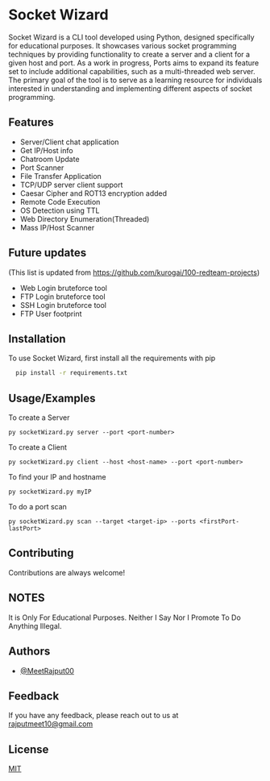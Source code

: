 
# Socket Wizard

Socket Wizard is a CLI tool developed using Python, designed specifically for educational purposes. It showcases various socket programming techniques by providing functionality to create a server and a client for a given host and port. As a work in progress, Ports aims to expand its feature set to include additional capabilities, such as a multi-threaded web server. The primary goal of the tool is to serve as a learning resource for individuals interested in understanding and implementing different aspects of socket programming.


## Features

- Server/Client chat application
- Get IP/Host info
- Chatroom Update
- Port Scanner
- File Transfer Application
- TCP/UDP server client support
- Caesar Cipher and ROT13 encryption added
- Remote Code Execution
- OS Detection using TTL
- Web Directory Enumeration(Threaded)
- Mass IP/Host Scanner

## Future updates
(This list is updated from https://github.com/kurogai/100-redteam-projects)
- Web Login bruteforce tool
- FTP Login bruteforce tool
- SSH Login bruteforce tool 
- FTP User footprint


## Installation

To use Socket Wizard, first install all the requirements with pip

```bash
  pip install -r requirements.txt
```

## Usage/Examples

To create a Server
```
py socketWizard.py server --port <port-number>
```
To create a Client
```
py socketWizard.py client --host <host-name> --port <port-number>
```
To find your IP and hostname
```
py socketWizard.py myIP
```
To do a port scan
```
py socketWizard.py scan --target <target-ip> --ports <firstPort-lastPort>
```


## Contributing

Contributions are always welcome!

## NOTES

It is Only For Educational Purposes. Neither I Say Nor I Promote To Do Anything Illegal.

## Authors

- [@MeetRajput00](https://www.github.com/MeetRajput00)


## Feedback

If you have any feedback, please reach out to us at rajputmeet10@gmail.com

    
## License

[MIT](https://choosealicense.com/licenses/mit/)




